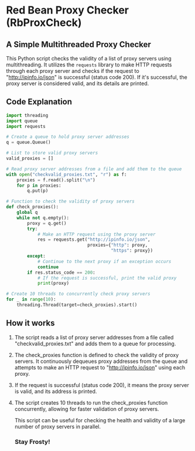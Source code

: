 # Red Bean Proxy Checker (RbProxCheck)
## A Simple Multithreaded Proxy Checker

This Python script checks the validity of a list of proxy servers using multithreading. It utilizes the `requests` library to make HTTP requests through each proxy server and checks if the request to "http://ipinfo.io/json" is successful (status code 200). If it's successful, the proxy server is considered valid, and its details are printed.

## Code Explanation

```python
import threading
import queue
import requests

# Create a queue to hold proxy server addresses
q = queue.Queue()

# List to store valid proxy servers
valid_proxies = []

# Read proxy server addresses from a file and add them to the queue
with open("checkvalid_proxies.txt", "r") as f:
    proxies = f.read().split("\n")
    for p in proxies:
        q.put(p)

# Function to check the validity of proxy servers
def check_proxies():
    global q
    while not q.empty():
        proxy = q.get()
        try:
            # Make an HTTP request using the proxy server
            res = requests.get("http://ipinfo.io/json", 
                               proxies={"http": proxy,
                                        "https": proxy})
        except:
            # Continue to the next proxy if an exception occurs
            continue
        if res.status_code == 200:
            # If the request is successful, print the valid proxy
            print(proxy)

# Create 10 threads to concurrently check proxy servers
for _ in range(10):
    threading.Thread(target=check_proxies).start()
```
## How it works
1. The script reads a list of proxy server addresses from a file called "checkvalid_proxies.txt" and adds them to a queue for processing.

2. The check_proxies function is defined to check the validity of proxy servers. It continuously dequeues proxy addresses from the queue and attempts to make an HTTP request to "http://ipinfo.io/json" using each proxy.

3. If the request is successful (status code 200), it means the proxy server is valid, and its address is printed.

4. The script creates 10 threads to run the check_proxies function concurrently, allowing for faster validation of proxy servers.

   This script can be useful for checking the health and validity of a large number of proxy servers in parallel.

   ### Stay Frosty!
